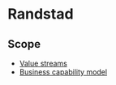 # Randstad

## Scope

* [Value streams](./value-streams.png)
* [Business capability model](./business-capability-model.png)